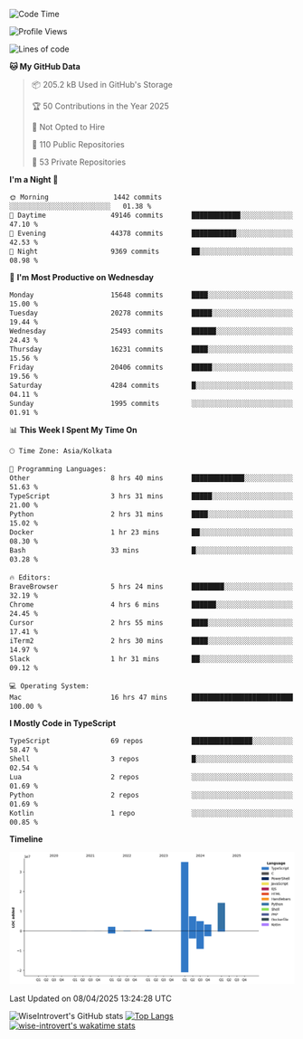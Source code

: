 <!--START_SECTION:waka-->
![Code Time](http://img.shields.io/badge/Code%20Time-2%2C329%20hrs%2025%20mins-blue)

![Profile Views](http://img.shields.io/badge/Profile%20Views-1-blue)

![Lines of code](https://img.shields.io/badge/From%20Hello%20World%20I%27ve%20Written-67.7%20million%20lines%20of%20code-blue)

**🐱 My GitHub Data** 

> 📦 205.2 kB Used in GitHub's Storage 
 > 
> 🏆 50 Contributions in the Year 2025
 > 
> 🚫 Not Opted to Hire
 > 
> 📜 110 Public Repositories 
 > 
> 🔑 53 Private Repositories 
 > 
**I'm a Night 🦉** 

```text
🌞 Morning                1442 commits        ░░░░░░░░░░░░░░░░░░░░░░░░░   01.38 % 
🌆 Daytime                49146 commits       ████████████░░░░░░░░░░░░░   47.10 % 
🌃 Evening                44378 commits       ███████████░░░░░░░░░░░░░░   42.53 % 
🌙 Night                  9369 commits        ██░░░░░░░░░░░░░░░░░░░░░░░   08.98 % 
```
📅 **I'm Most Productive on Wednesday** 

```text
Monday                   15648 commits       ████░░░░░░░░░░░░░░░░░░░░░   15.00 % 
Tuesday                  20278 commits       █████░░░░░░░░░░░░░░░░░░░░   19.44 % 
Wednesday                25493 commits       ██████░░░░░░░░░░░░░░░░░░░   24.43 % 
Thursday                 16231 commits       ████░░░░░░░░░░░░░░░░░░░░░   15.56 % 
Friday                   20406 commits       █████░░░░░░░░░░░░░░░░░░░░   19.56 % 
Saturday                 4284 commits        █░░░░░░░░░░░░░░░░░░░░░░░░   04.11 % 
Sunday                   1995 commits        ░░░░░░░░░░░░░░░░░░░░░░░░░   01.91 % 
```


📊 **This Week I Spent My Time On** 

```text
🕑︎ Time Zone: Asia/Kolkata

💬 Programming Languages: 
Other                    8 hrs 40 mins       █████████████░░░░░░░░░░░░   51.63 % 
TypeScript               3 hrs 31 mins       █████░░░░░░░░░░░░░░░░░░░░   21.00 % 
Python                   2 hrs 31 mins       ████░░░░░░░░░░░░░░░░░░░░░   15.02 % 
Docker                   1 hr 23 mins        ██░░░░░░░░░░░░░░░░░░░░░░░   08.30 % 
Bash                     33 mins             █░░░░░░░░░░░░░░░░░░░░░░░░   03.28 % 

🔥 Editors: 
BraveBrowser             5 hrs 24 mins       ████████░░░░░░░░░░░░░░░░░   32.19 % 
Chrome                   4 hrs 6 mins        ██████░░░░░░░░░░░░░░░░░░░   24.45 % 
Cursor                   2 hrs 55 mins       ████░░░░░░░░░░░░░░░░░░░░░   17.41 % 
iTerm2                   2 hrs 30 mins       ████░░░░░░░░░░░░░░░░░░░░░   14.97 % 
Slack                    1 hr 31 mins        ██░░░░░░░░░░░░░░░░░░░░░░░   09.12 % 

💻 Operating System: 
Mac                      16 hrs 47 mins      █████████████████████████   100.00 % 
```

**I Mostly Code in TypeScript** 

```text
TypeScript               69 repos            ███████████████░░░░░░░░░░   58.47 % 
Shell                    3 repos             █░░░░░░░░░░░░░░░░░░░░░░░░   02.54 % 
Lua                      2 repos             ░░░░░░░░░░░░░░░░░░░░░░░░░   01.69 % 
Python                   2 repos             ░░░░░░░░░░░░░░░░░░░░░░░░░   01.69 % 
Kotlin                   1 repo              ░░░░░░░░░░░░░░░░░░░░░░░░░   00.85 % 
```



**Timeline**

![Lines of Code chart](https://raw.githubusercontent.com/wise-introvert/wise-introvert/master/assets/bar_graph.png)


 Last Updated on 08/04/2025 13:24:28 UTC
<!--END_SECTION:waka-->

![WiseIntrovert's GitHub stats](https://github-readme-stats.vercel.app/api?username=wise-introvert&count_private=true&show_icons=true)
[![Top Langs](https://github-readme-stats.vercel.app/api/top-langs/?username=wise-introvert&langs_count=10)](https://github.com/anuraghazra/github-readme-stats)
[![wise-introvert's wakatime stats](https://github-readme-stats.vercel.app/api/wakatime?username=wiseintrovert)](https://github.com/anuraghazra/github-readme-stats)
